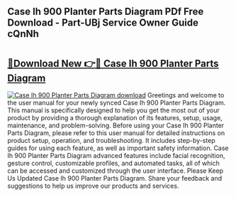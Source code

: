 ## Case Ih 900 Planter Parts Diagram PDf Free Download - Part-UBj Service Owner Guide cQnNh

# <h2><a href="http://dfpnuhx.blite.top/?on=Case+Ih+900+Planter+Parts+Diagram">🔗Download New 👉🔴 Case Ih 900 Planter Parts Diagram</a></h2>

[![Case Ih 900 Planter Parts Diagram download](https://i.imgur.com/lujVjoI.png)](http://dfpnuhx.blite.top/?on=Case+Ih+900+Planter+Parts+Diagram)
Greetings and welcome to the user manual for your newly synced Case Ih 900 Planter Parts Diagram. This manual is specifically designed to help you get the most out of your product by providing a thorough explanation of its features, setup, usage, maintenance, and problem-solving. Before using your Case Ih 900 Planter Parts Diagram, please refer to this user manual for detailed instructions on product setup, operation, and troubleshooting. It includes step-by-step guides for using each feature, as well as important safety information. Case Ih 900 Planter Parts Diagram advanced features include facial recognition, gesture control, customizable profiles, and automated tasks, all of which can be accessed and customized through the user interface. Please Keep Us Updated Case Ih 900 Planter Parts Diagram. Share your feedback and suggestions to help us improve our products and services.
